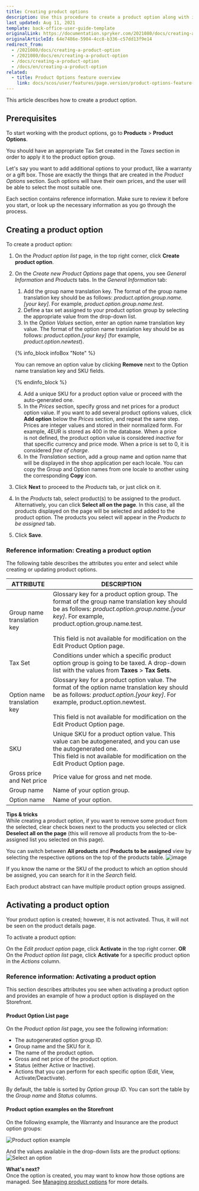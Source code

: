 ```yaml
---
title: Creating product options
description: Use this procedure to create a product option along with its values in the Back Office.
last_updated: Aug 11, 2021
template: back-office-user-guide-template
originalLink: https://documentation.spryker.com/2021080/docs/creating-a-product-option
originalArticleId: 64e7486e-5904-4cc8-b336-c57dd13f9e14
redirect_from:
  - /2021080/docs/creating-a-product-option
  - /2021080/docs/en/creating-a-product-option
  - /docs/creating-a-product-option
  - /docs/en/creating-a-product-option
related:
  - title: Product Options feature overview
    link: docs/scos/user/features/page.version/product-options-feature-overview.html
---
```


This article describes how to create a product option.

## Prerequisites

To start working with the product options, go to **Products** > **Product Options**.

You should have an appropriate Tax Set created in the *Taxes* section in order to apply it to the product option group.

Let's say you want to add additional options to your product, like a warranty or a gift box. Those are exactly the things that are created in the *Product Options* section. Such options will have their own prices, and the user will be able to select the most suitable one.

Each section contains reference information. Make sure to review it before you start, or look up the necessary information as you go through the process.

## Creating a product option

To create a product option:

1. On the *Product option list* page, in the top right corner, click **Create product option**.
2. On the *Create new Product Options* page that opens, you see *General Information* and *Products* tabs.
In the *General Information* tab:
    1. Add the group name translation key. The format of the group name translation key should be as follows: *product.option.group.name.[your key]*. For example, *product.option.group.name.test*.
    2. Define a tax set assigned to your product option group by selecting the appropriate value from the drop-down list.
    3. In the *Option Values* section, enter an option name translation key value. The format of the option name translation key should be as follows: *product.option.[your key]* (for example, *product.option.newtest*).

    {% info_block infoBox "Note" %}

    You can remove an option value by clicking **Remove** next to the Option name translation key and SKU fields.

    {% endinfo_block %}

    4. Add a unique SKU for a product option value or proceed with the auto-generated one.
    5. In the *Prices* section, specify gross and net prices for a product option value. If you want to add several product options values, click **Add option** below the *Prices* section, and repeat the same step.
Prices are integer values and stored in their normalized form. For example, 4EUR is stored as 400 in the database.
When a price is not defined, the product option value is considered *inactive* for that specific currency and price mode. When a price is set to 0, it is considered *free of charge*.
    6. In the *Translation* section, add a group name and option name that will be displayed in the shop application per each locale. You can copy the Group and Option names from one locale to another using the corresponding **Copy** icon.
3. Click **Next** to proceed to the *Products* tab, or just click on it.
4. In the *Products* tab, select product(s) to be assigned to the product.
    Alternatively, you can click **Select all on the page**. In this case, all the products displayed on the page will be selected and added to the product option. The products you select will appear in the *Products to be assigned* tab.
5. Click **Save**.

### Reference information: Creating a product option

The following table describes the attributes you enter and select while creating or updating product options.

| ATTRIBUTE | DESCRIPTION |
| --- | --- |
| Group name translation key | Glossary key for a product option group. The format of the group name translation key should be as follows: *product.option.group.name.[your key]*. For example, product.option.group.name.test.<br><br>This field is not available for modification on the Edit Product Option page. |
| Tax Set | Conditions under which a specific product option group is going to be taxed. A drop-down list with the values from **Taxes** > **Tax Sets**. |
| Option name translation key | Glossary key for a product option value. The format of the option name translation key should be as follows: *product.option.[your key]*. For example, product.option.newtest.<br><br>This field is not available for modification on the Edit Product Option page. |
| SKU | Unique SKU for a product option value. This value can be autogenerated, and you can use the autogenerated one.<br>This field is not available for modification on the Edit Product Option page. |
| Gross price and Net price | Price value for gross and net mode.|
|Group name | Name of your option group. |
| Option name | Name of your option. |

**Tips & tricks**
<br>While creating a product option, if you want to remove some product from the selected, clear check boxes next to the products you selected or click **Deselect all on the page** (this will remove all products from the to-be-assigned list you selected on this page).

You can switch between **All products** and **Products to be assigned** view by selecting the respective options on the top of the products table.
![image](https://spryker.s3.eu-central-1.amazonaws.com/docs/User+Guides/Back+Office+User+Guides/Products/Products/Product+Options/Creating+a+product+option/product-to-be-assigned-tab.png)

If you know the name or the SKU of the product to which an option should be assigned, you can search for it in the *Search* field.

Each product abstract can have multiple product option groups assigned.

## Activating a product option
Your product option is created; however, it is not activated. Thus, it will not be seen on the product details page.

To activate a product option:

On the *Edit product option* page, click **Activate** in the top right corner.
**OR**
On the *Product option list* page, click **Activate** for a specific product option in the _Actions_ column.

### Reference information: Activating a product option

This section describes attributes you see when activating a product option and provides an example of how a product option is displayed on the Storefront.

#### Product Option List page

On the *Product option list* page, you see the following information:
* The autogenerated option group ID.
* Group name and the SKU for it.
* The name of the product option.
* Gross and net price of the product option.
* Status (either Active or Inactive).
* Actions that you can perform for each specific option (Edit, View, Activate/Deactivate).

By default, the table is sorted by *Option group ID*. You can sort the table by the *Group name* and *Status* columns.

#### Product option examples on the Storefront
On the following example, the Warranty and Insurance are the product option groups:

![Product option example](https://spryker.s3.eu-central-1.amazonaws.com/docs/User+Guides/Back+Office+User+Guides/Products/Products/Product+Options/Product+Options%3A+Reference+Information/product-option-example.png)

And the values available in the drop-down lists are the product options:
![Select an option](https://spryker.s3.eu-central-1.amazonaws.com/docs/User+Guides/Back+Office+User+Guides/Products/Products/Product+Options/Product+Options%3A+Reference+Information/select-option-drop-down.png)

**What's next?**
<br>Once the option is created, you may want to know how those options are managed. See [Managing product options](/docs/scos/user/back-office-user-guides/{{page.version}}/catalog/product-options/managing-product-options.html) for more details.
